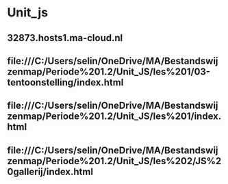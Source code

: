 # Unit_js
## 32873.hosts1.ma-cloud.nl
## file:///C:/Users/selin/OneDrive/MA/Bestandswijzenmap/Periode%201.2/Unit_JS/les%201/03-tentoonstelling/index.html 

## file:///C:/Users/selin/OneDrive/MA/Bestandswijzenmap/Periode%201.2/Unit_JS/les%201/index.html

## file:///C:/Users/selin/OneDrive/MA/Bestandswijzenmap/Periode%201.2/Unit_JS/les%202/JS%20gallerij/index.html
